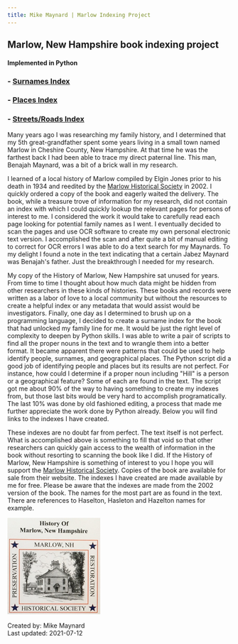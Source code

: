 ```yaml
---
title: Mike Maynard | Marlow Indexing Project
---
```

## Marlow, New Hampshire book indexing project
#### Implemented in Python

### - [Surnames Index](Surname.txt)
### - [Places Index](Places.txt)
### - [Streets/Roads Index](Streets.txt)

Many years ago I was researching my family history, and I determined that my 5th great-grandfather spent some years living in a small town named Marlow in Cheshire County, New Hampshire. At that time he was the farthest back I had been able to trace my direct paternal line.  This man, Benajah Maynard, was a bit of a brick wall in my research.

I learned of a local history of Marlow compiled by Elgin Jones prior to his death in 1934 and reedited by the [Marlow Historical Society](http://www.marlownewhampshire.org/marlow-historical-society.php) in 2002. I quickly ordered a copy of the book and eagerly waited the delivery.  The book, while a treasure trove of information for my research, did not contain an index with which I could quickly lookup the relevant pages for persons of interest to me. I considered the work it would take to carefully read each page looking for potential family names as I went. I eventually decided to scan the pages and use OCR software to create my own personal electronic text version.  I accomplished the scan and after quite a bit of manual editing to correct for OCR errors I was able to do a text search for my Maynards.  To my delight I found a note in the text indicating that a certain Jabez Maynard was Benajah's father.  Just the breakthrough I needed for my research.

My copy of the History of Marlow, New Hampshire sat unused for years.  From time to time I thought about how much data might be hidden from other researchers in these kinds of histories.  These books and records were written as a labor of love to a local community but without the resources to create a helpful index or any metadata that would assist would be investigators. Finally, one day as I determined to brush up on a programming language,  I decided to create a surname index for the book that had unlocked my family line for me.  It would be just the right level of complexity to deepen by Python skills.  I was able to write a pair of scripts to find all the proper nouns in the text and to wrangle them into a better format. It became apparent there were patterns that could be used to help identify people, surnames, and geographical places. The Python script did a good job of identifying people and places but its results are not perfect. For instance, how could I determine if a proper noun including "Hill" is a person or a geographical feature? Some of each are found in the text.  The script got me about 90% of the way to having something to create my indexes from, but those last bits would be very hard to accomplish programatically.  The last 10% was done by old fashioned editing, a process that made me further appreciate the work done by Python already. Below you will find links to the indexes I have created.



These indexes are no doubt far from perfect. The text itself is not perfect. What is accomplished above is something to fill that void so that other researchers can quickly gain access to the wealth of information in the book without resorting to scanning the book like I did.  If the History of Marlow, New Hampshire is something of interest to you I hope you will support the [Marlow Historical Society](http://www.marlownewhampshire.org/marlow-historical-society.php).  Copies of the book are available for sale from their website.  The indexes I have created are made available by me for free. Please be aware that the indexes are made from the 2002 version of the book. The names for the most part are as found in the text. There are references to Haselton, Hasleton and Hazelton names for example.

![History of Marlow cover picture](marlow_cover.png)

Created by:  Mike Maynard<BR>
Last updated:  2021-07-12<BR>

